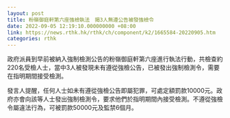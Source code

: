```yaml
---
layout: post
title: 粉嶺御庭軒第六座強檢執法　揭3人無遵公告被發強檢令
date: 2022-09-05 12:19:10.000000000 +08:00
link: https://news.rthk.hk/rthk/ch/component/k2/1665584-20220905.htm
categories: rthk
---
```


政府派員到早前被納入強制檢測公告的粉嶺御庭軒第六座進行執法行動，共檢查約220名受檢人士，當中3人被發現未有遵從強檢公告，已被發出強制檢測令，需要在指明期間接受檢測。
 
發言人提醒，任何人士如未有遵從強檢公告即屬犯罪，可處定額罰款10000元。政府亦會向該等人士發出強制檢測令，要求他們於指明期間內接受檢測。不遵從強檢令屬違法行為，可被罰款50000元及監禁6個月。
